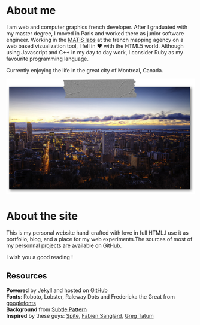 ---
---

# About me
I am  web and computer graphics french developer.
After I graduated with my master degree, I moved in Paris and worked there as junior software engineer. 
Working in the [MATIS labs](http://recherche.ign.fr/labos/matis/accueilMATIS.php) at the french mapping agency on a web based
vizualization tool, I fell in &#10084; with the HTML5 world.
Although using Javascript and C++ in my day to day work, I consider Ruby as my favourite programming language. 

Currently enjoying the life in the great city of Montreal, Canada.

<p class="taped"><img src="/img/mtl_sunrise.png"/></p>

# About the site
This is my personal website hand-crafted with love in full HTML.I use it as portfolio, blog, and a place for 
my web experiments.The sources of most of my personnal projects are available on GitHub. 

I wish you a good reading !

## Resources

__Powered__ by [Jekyll](http://jekyllrb.com/docs/home/) and hosted on [GitHub](https://github.com/Mic75/mic75.github.io)  
__Fonts__: Roboto, Lobster, Raleway Dots and Fredericka the Great from [googlefonts](https://www.google.com/fonts)  
__Background__ from [Subtle Pattern](http://subtlepatterns.com/)  
__Inspired__ by these guys: [Spite](http://www.clicktorelease.com), [Fabien Sanglard](http://fabiensanglard.net/),
[Greg Tatum](http://gregtatum.com/)
